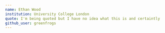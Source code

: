 ```yaml
---
name: Ethan Wood
institution: University College London
quote: I'm being quoted but I have no idea what this is and certaintly don't endorse it
github_user: greenfrogs
---
```

